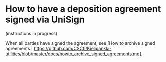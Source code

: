 # How to have a deposition agreement signed via UniSign

(instructions in progress)



When all parties have signed the agreement, see [How to archive signed agreements | https://github.com/CSCfi/Kielipankki-utilities/blob/master/docs/howto_archive_signed_agreements.md].
